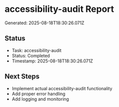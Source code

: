 # accessibility-audit Report

Generated: 2025-08-18T18:30:26.071Z

## Status
- Task: accessibility-audit
- Status: Completed
- Timestamp: 2025-08-18T18:30:26.071Z

## Next Steps
- Implement actual accessibility-audit functionality
- Add proper error handling
- Add logging and monitoring
